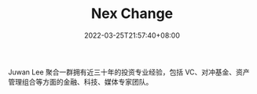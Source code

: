 ﻿---
weight: 
title: "Nex Change"
description: "Juwan Lee 聚合一群拥有近三十年的投资专业经验，包括 VC、对冲基金、资产管理组合等方面的金融、科技、媒体专家团队"
date: 2022-03-25T21:57:40+08:00
lastmod: 2022-03-25T16:45:40+08:00
draft: false
authors: ["Metabd"]
featuredImage: "nex-change.jpg"
link: ""
tags: ["元宇宙社区","Nex Change"]
categories: ["navigation"]
navigation: ["元宇宙社区"]
lightgallery: true
toc: true
pinned: false
recommend: false
recommend1: false
---
Juwan Lee 聚合一群拥有近三十年的投资专业经验，包括 VC、对冲基金、资产管理组合等方面的金融、科技、媒体专家团队。
